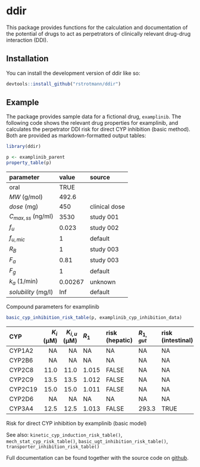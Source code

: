 
<!-- README.md is generated from README.Rmd. Please edit that file -->

# ddir

<!-- badges: start -->
<!-- badges: end -->

This package provides functions for the calculation and documentation of
the potential of drugs to act as perpetrators of clinically relevant
drug-drug interaction (DDI).

## Installation

You can install the development version of ddir like so:

``` r
devtools::install_github("rstrotmann/ddir")
```

## Example

The package provides sample data for a fictional drug, `examplinib`. The
following code shows the relevant drug properties for examplinib, and
calculates the perpetrator DDI risk for direct CYP inhibition (basic
method). Both are provided as markdown-formatted output tables:

``` r
library(ddir)

p <- examplinib_parent
property_table(p)
```

| parameter            | value   | source        |
|:---------------------|:--------|:--------------|
| oral                 | TRUE    |               |
| $MW$ (g/mol)         | 492.6   |               |
| $dose$ (mg)          | 450     | clinical dose |
| $C_{max,ss}$ (ng/ml) | 3530    | study 001     |
| $f_u$                | 0.023   | study 002     |
| $f_{u,mic}$          | 1       | default       |
| $R_B$                | 1       | study 003     |
| $F_a$                | 0.81    | study 003     |
| $F_g$                | 1       | default       |
| $k_a$ (1/min)        | 0.00267 | unknown       |
| $solubility$ (mg/l)  | Inf     | default       |

Compound parameters for examplinib

``` r
basic_cyp_inhibition_risk_table(p, examplinib_cyp_inhibition_data)
```

| CYP     | $K_{i}$ (µM) | $K_{i,u}$ (µM) | $R_1$ | risk (hepatic) | $R_{1,gut}$ | risk (intestinal) |
|:--------|-------------:|---------------:|:------|:---------------|:------------|:------------------|
| CYP1A2  |           NA |             NA | NA    | NA             | NA          | NA                |
| CYP2B6  |           NA |             NA | NA    | NA             | NA          | NA                |
| CYP2C8  |         11.0 |           11.0 | 1.015 | FALSE          | NA          | NA                |
| CYP2C9  |         13.5 |           13.5 | 1.012 | FALSE          | NA          | NA                |
| CYP2C19 |         15.0 |           15.0 | 1.011 | FALSE          | NA          | NA                |
| CYP2D6  |           NA |             NA | NA    | NA             | NA          | NA                |
| CYP3A4  |         12.5 |           12.5 | 1.013 | FALSE          | 293.3       | TRUE              |

Risk for direct CYP inhibition by examplinib (basic model)

See also: `kinetic_cyp_induction_risk_table()`,
`mech_stat_cyp_risk_table()`, `basic_ugt_inhibition_risk_table()`,
`transporter_inhibition_risk_table()`

Full documentation can be found together with the source code on
[github](https://github.com/rstrotmann/ddir).

